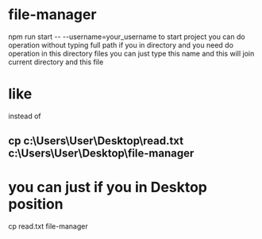 # file-manager
npm run start -- --username=your_username to start project
you can do operation without typing full path if you in directory and you need do operation in this directory files you can just type this name and this will join current directory and this file 
# like
instead of
## cp c:\Users\User\Desktop\read.txt c:\Users\User\Desktop\file-manager
# you can just if you in Desktop position
cp read.txt file-manager
